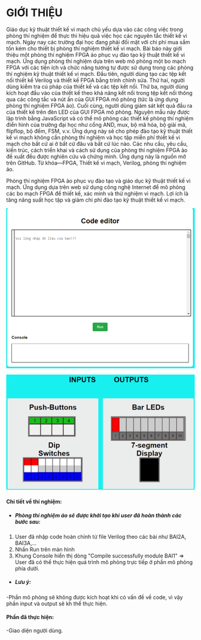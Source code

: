 # GIỚI THIỆU
<p>Giáo dục kỹ thuật thiết kế vi mạch chủ yếu dựa vào các công việc trong phòng thí nghiệm để thực thi hiệu quả việc học các nguyên tắc thiết kế vi mạch. Ngày nay các trường đại học đang phải đối mặt với chi phí mua sắm tốn kém cho thiết bị phòng thí nghiệm thiết kế vi mạch. Bài báo này giới thiệu một phòng thí nghiệm FPGA ảo phục vụ đào tạo kỹ thuật thiết kế vi mạch. Ứng dụng phòng thí nghiệm dựa trên web mô phỏng một bo mạch FPGA với các tiện ích và chức năng tương tự được sử dụng trong các phòng thí nghiệm kỹ thuật thiết kế vi mạch. Đầu tiên, người dùng tạo các tệp kết nối thiết kế Verilog và thiết kế FPGA bằng trình chỉnh sửa. Thứ hai, người dùng kiểm tra cú pháp của thiết kế và các tệp kết nối. Thứ ba, người dùng kích hoạt đầu vào của thiết kế theo khả năng kết nối trong tệp kết nối thông qua các công tắc và nút ấn của GUI FPGA mô phỏng (tức là ứng dụng phòng thí nghiệm FPGA ảo). Cuối cùng, người dùng giám sát kết quả đầu ra của thiết kế trên đèn LED của GUI FPGA mô phỏng. Nguyên mẫu này được lập trình bằng JavaScript và có thể mô phỏng các thiết kế phòng thí nghiệm điển hình của trường đại học như cổng AND, mux, bộ mã hóa, bộ giải mã, flipflop, bộ đếm, FSM, v.v. Ứng dụng này sẽ cho phép đào tạo kỹ thuật thiết kế vi mạch không cần phòng thí nghiệm và học tập miễn phí thiết kế vi mạch cho bất cứ ai ở bất cứ đâu và bất cứ lúc nào. Các nhu cầu, yêu cầu, kiến ​​trúc, cách triển khai và cách sử dụng của phòng thí nghiệm FPGA ảo đề xuất đều được nghiên cứu và chứng minh. Ứng dụng này là nguồn mở trên GitHub. Từ khóa—FPGA, Thiết kế vi mạch, Verilog, phòng thí nghiệm ảo.</p>
Phòng thí nghiệm FPGA ảo phục vụ đào tạo và giáo dục kỹ thuật thiết kế vi mạch. Ứng dụng dựa trên web sử dụng công nghệ Internet để mô phỏng các bo mạch FPGA để thiết kế, xác minh và thử nghiệm vi mạch.  Lợi ích là tăng năng suất học tập và giảm chi phí đào tạo kỹ thuật thiết kế vi mạch.


![Phần Edit](./Edit.png)

![Phần mô phỏng](./KQ_MoPhong.png)

#### Chi tiết về thí nghiệm:
* ##### Phòng thí nghiệm ảo sẽ được khởi tạo khi user đã hoàn thành các bước sau:
1. User đã nhập code hoàn chỉnh từ file Verilog theo các bài như BAI2A, BAI3A,...
2. Nhấn Run trên màn hình 
3. Khung Console hiển thị dòng "Compile successfully module BAI1"
=> User đã có thể thực hiện quá trình mô phỏng trực tiếp ở phần mô phỏng phía dưới.
* ##### Lưu ý: 
-Phần mô phỏng sẽ không được kích hoạt khi có vấn đề về code, vì vậy phần input và output sẽ kh thể thực hiện.

#### Phần đã thực hiện:
-Giao diện người dùng.
